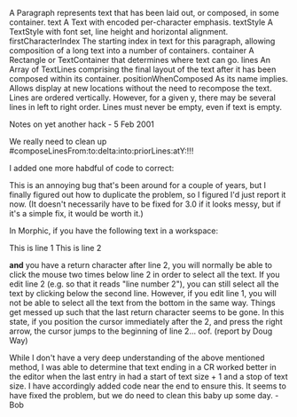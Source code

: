 A Paragraph represents text that has been laid out, or composed, in some container.
	text 		A Text with encoded per-character emphasis.
	textStyle	A TextStyle with font set, line height and horizontal alignment.
	firstCharacterIndex    The starting index in text for this paragraph, allowing
				composition of a long text into a number of containers.
	container	A Rectangle or TextContainer that determines where text can go.
	lines		An Array of TextLines comprising the final layout of the text
				after it has been composed within its container.
	positionWhenComposed   As its name implies.  Allows display at new locations
				without the need to recompose the text.
Lines are ordered vertically.  However, for a given y, there may be several lines in left to right order.  Lines must never be empty, even if text is empty.

Notes on yet another hack - 5 Feb 2001

We really need to clean up #composeLinesFrom:to:delta:into:priorLines:atY:!!!

I added one more habdful of code to correct:

This is an annoying bug that's been around for a couple of years, but I finally figured out how to duplicate the problem, so I figured I'd just report it now.  (It doesn't necessarily have to be fixed for 3.0 if it looks messy, but if it's a simple fix, it would be worth it.)

In Morphic, if you have the following text in a workspace:

This is line 1
This is line 2

**and** you have a return character after line 2, you will normally be able to click the mouse two times below line 2 in order to select all the text.  If you edit line 2 (e.g. so that it reads "line number 2"), you can still select all the text by clicking below the second line.  However, if you edit line 1, you will not be able to select all the text from the bottom in the same way.  Things get messed up such that the last return character seems to be gone.  In this state, if you position the cursor immediately after the 2, and press the right arrow, the cursor jumps to the beginning of line 2... oof. (report by Doug Way)

While I don't have a very deep understanding of the above mentioned method, I was able to determine that text ending in a CR worked better in the editor when the last entry in <lines> had a start of text size + 1 and a stop of text size. I have accordingly added code near the end to ensure this. It seems to have fixed the problem, but we do need to clean this baby up some day. - Bob
